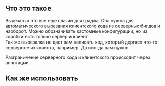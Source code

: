 ## Что это такое

Вырезалка это все еще плагин для градла. Она нужна для автоматического вырезания клиентского кода из серверных билдов 
и наоборот. Можно обозначивать кастомные конфигурации, но из коробки есть только сервер и клиент.  
Так же вырезалка не дает вам написать код, который дергает что-то серверное из клиента, например. Да иногда вам нужно 

Разграничение серверного кода и клиентского происходит через аннотации.

## Как же использовать
